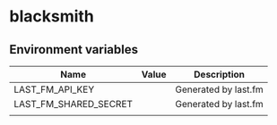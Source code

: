 # blacksmith

## Environment variables
| Name                  | Value | Description          |
|-----------------------|-------|----------------------|
| LAST_FM_API_KEY       |       | Generated by last.fm |
| LAST_FM_SHARED_SECRET |       | Generated by last.fm |
|                       |       |                      |
